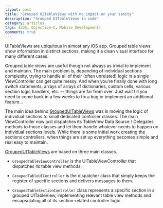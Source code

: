 ```yaml
---
layout: post
title: "Grouped UITableViews with no impact on your sanity"
description: "Grouped UITableViews in code"
category: articles
tags: [iOS, Objective-C, Mobile Development]
comments: true
---
```


UITableViews are ubiquitous  in almost any iOS app. Grouped table views show information in distinct sections, making it a clean visual interface for many different cases.

Grouped table views are useful though not always as trivial to implement and maintain. The main problem is, depending of individual sections complexity, trying to handle all of their (often unrelated) logic in a single ViewController can get quite messy. And when you're finally done with long switch statements, arrays of arrays of dictionaries, custom cells, various section logic handlers, etc. -- things are far from over. Just wait till you need to come back in a few weeks to fix a bug or implement an additional feature...


The main idea behind [GroupedUITableViews](https://github.com/akpw/Obj-C-FusionTables/tree/master/Example/Obj-C-FusionTablesSampleApp/View%20Controllers/Detail/GroupedUITableViews) was in moving the logic of individual sections to small dedicated controller classes. The main ViewController now just dispatches its TableView Data Source / Delegates methods to those classes and let them handle whatever needs to happen on individual sections levels. While there is some initial work creating the sections controllers, when things are set up everything becomes simple and real easy to maintain.

[GroupedUITableViews](https://github.com/akpw/Obj-C-FusionTables/tree/master/Example/Obj-C-FusionTablesSampleApp/View%20Controllers/Detail/GroupedUITableViews) are based on three main classes.

* ````GroupedTableViewController```` is the UITableViewController that dispatches its table view methods.

* ````GroupedTableUIController```` is the dispatcher class that simply keeps the register of specific sections and delivers messages to them.

* ````GroupedTableSectionController```` class represents a specific section in a grouped UITableView, implementing relevant table view methods and encapsulating all of its section-related controller logic.

